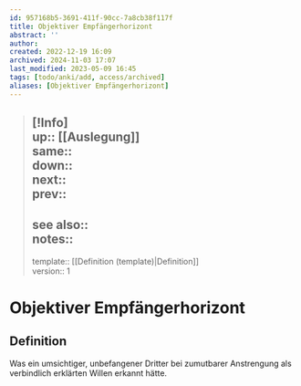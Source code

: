 ```yaml
---
id: 957168b5-3691-411f-90cc-7a8cb38f117f
title: Objektiver Empfängerhorizont
abstract: ''
author: 
created: 2022-12-19 16:09
archived: 2024-11-03 17:07
last_modified: 2023-05-09 16:45
tags: [todo/anki/add, access/archived]
aliases: [Objektiver Empfängerhorizont]
---
```


> [!Info]  
> up:: [[Auslegung]]  
> same::  
> down::  
> next::  
> prev::
> ---  
> see also::  
> notes:: 
> ---
> template:: [[Definition (template)|Definition]]  
> version:: 1

# Objektiver Empfängerhorizont

## Definition

Was ein umsichtiger, unbefangener Dritter bei zumutbarer Anstrengung als verbindlich erklärten Willen erkannt hätte.
